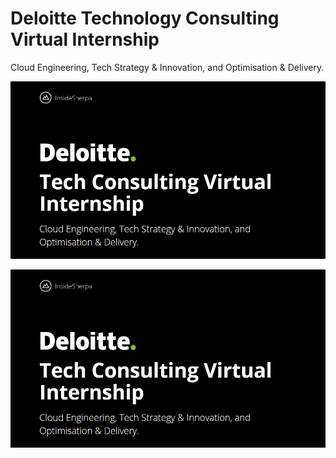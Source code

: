 # Deloitte Technology Consulting Virtual Internship
Cloud Engineering, Tech Strategy & Innovation, and Optimisation & Delivery.

![deloitte](deloitte.png)

![deloitte1](deloitte.png)
